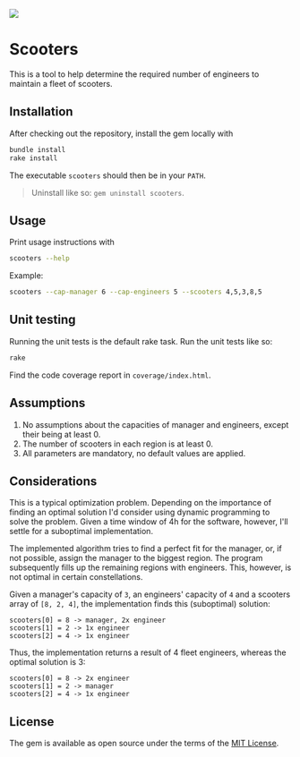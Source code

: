 ![](https://travis-ci.org/Leopard2A5/scooter-maintenance.svg?branch=master)

# Scooters

This is a tool to help determine the required number of engineers to maintain a fleet of scooters.

## Installation

After checking out the repository, install the gem locally with
```bash
bundle install
rake install
```
The executable `scooters` should then be in your `PATH`.

> Uninstall like so: `gem uninstall scooters`.

## Usage

Print usage instructions with
```bash
scooters --help
```

Example:
```bash
scooters --cap-manager 6 --cap-engineers 5 --scooters 4,5,3,8,5
```

## Unit testing

Running the unit tests is the default rake task. Run the unit tests like so:
```bash
rake
```
Find the code coverage report in `coverage/index.html`.

## Assumptions

1. No assumptions about the capacities of manager and engineers, except their being at least 0.
1. The number of scooters in each region is at least 0.
1. All parameters are mandatory, no default values are applied.

## Considerations

This is a typical optimization problem. Depending on the importance of finding an optimal solution I'd consider using dynamic programming to solve the problem. Given a time window of 4h for the software, however, I'll settle for a suboptimal implementation.

The implemented algorithm tries to find a perfect fit for the manager, or, if not possible, assign the manager to the biggest region. The program subsequently fills up the remaining regions with engineers. This, however, is not optimal in certain constellations.

Given a manager's capacity of `3`, an engineers' capacity of `4` and a scooters array of `[8, 2, 4]`, the implementation finds this (suboptimal) solution:
```
scooters[0] = 8 -> manager, 2x engineer
scooters[1] = 2 -> 1x engineer
scooters[2] = 4 -> 1x engineer
```

Thus, the implementation returns a result of 4 fleet engineers, whereas the optimal solution is 3:
```
scooters[0] = 8 -> 2x engineer
scooters[1] = 2 -> manager
scooters[2] = 4 -> 1x engineer
```

## License

The gem is available as open source under the terms of the [MIT License](http://opensource.org/licenses/MIT).
